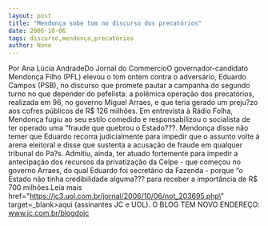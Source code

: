 ```yaml
---
layout: post
title: "Mendonça sobe tom no discurso dos precatórios"
date: 2006-10-06
tags: discurso,mendonça,precatórios
author: None
---
```

Por Ana Lúcia AndradeDo Jornal do CommercioO governador-candidato Mendonça Filho (PFL) elevou o tom ontem contra o adversário, Eduardo Campos (PSB), no discurso que promete pautar a campanha do segundo turno no que depender do pefelista: a polêmica operação dos precatórios, realizada em 96, no governo Miguel Arraes, e que teria gerado um preju?zo aos cofres públicos de R$ 126 milhões. Em entrevista à Rádio Folha, Mendonça fugiu ao seu estilo comedido e responsabilizou o socialista de ter operado uma “fraude que quebrou o Estado???. Mendonça disse não temer que Eduardo recorra judicialmente para impedir que o assunto volte à arena eleitoral e disse que sustenta a acusação de fraude em qualquer tribunal do Pa?s. Admitiu, ainda, ter atuado fortemente para impedir a antecipação dos recursos da privatização da Celpe - que começou no governo Arraes, do qual Eduardo foi secretário da Fazenda - porque “o Estado não tinha credibilidade alguma??? para receber a importância de R$ 700 milhões.Leia mais 
 href=\"https://jc3.uol.com.br/jornal/2006/10/06/not_203695.php\" target=_blank>aqui (assinantes JC e UOL).
O BLOG TEM NOVO ENDEREÇO: www.jc.com.br/blogdojc  